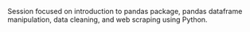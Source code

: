 Session focused on introduction to pandas package, pandas dataframe manipulation, data cleaning, and web scraping using Python.